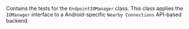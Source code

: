 Contains the tests for the `EndpointIOManager` class.  This class applies the `IOManager` interface
to a Android-specific `Nearby Connections` API-based backend.